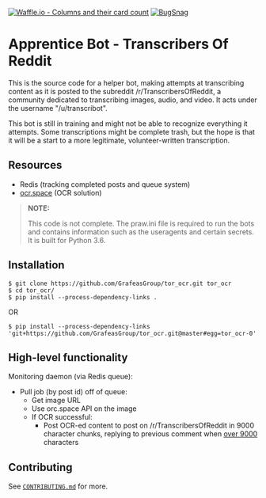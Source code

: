 [![Waffle.io - Columns and their card count](https://badge.waffle.io/TranscribersOfReddit/TranscribersOfReddit.svg?columns=all)](http://waffle.io/TranscribersOfReddit/TranscribersOfReddit)
[![BugSnag](https://img.shields.io/badge/errors--hosted--by-Bugsnag-blue.svg)](https://www.bugsnag.com/open-source/)

# Apprentice Bot - Transcribers Of Reddit

This is the source code for a helper bot, making attempts at transcribing content as
it is posted to the subreddit /r/TranscribersOfReddit, a community dedicated to
transcribing images, audio, and video. It acts under the username "/u/transcribot".

This bot is still in training and might not be able to recognize everything it
attempts. Some transcriptions might be complete trash, but the hope is that it will
be a start to a more legitimate, volunteer-written transcription.

## Resources

- Redis (tracking completed posts and queue system)
- [ocr.space](https://ocr.space) (OCR solution)

> **NOTE:**
>
> This code is not complete. The praw.ini file is required to run the bots and
> contains information such as the useragents and certain secrets. It is built
> for Python 3.6.

## Installation

```
$ git clone https://github.com/GrafeasGroup/tor_ocr.git tor_ocr
$ cd tor_ocr/
$ pip install --process-dependency-links .
```

OR

```
$ pip install --process-dependency-links 'git+https://github.com/GrafeasGroup/tor_ocr.git@master#egg=tor_ocr-0'
```

## High-level functionality

Monitoring daemon (via Redis queue):

- Pull job (by post id) off of queue:
  - Get image URL
  - Use orc.space API on the image
  - If OCR successful:
    - Post OCR-ed content to post on /r/TranscribersOfReddit in 9000 character chunks, replying to previous comment when [over 9000][over-9000] characters

[over-9000]: https://tenor.com/view/dragonball-z-super-saiyan-charging-yelling-gif-4987448

## Contributing

See [`CONTRIBUTING.md`](/CONTRIBUTING.md) for more.

